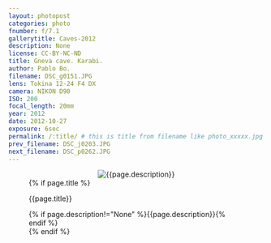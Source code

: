 ```yaml
---
layout: photopost
categories: photo
fnumber: f/7.1
gallerytitle: Caves-2012
description: None
license: CC-BY-NC-ND
title: Gneva cave. Karabi.
author: Pablo Bo.
filename: DSC_g0151.JPG
lens: Tokina 12-24 F4 DX
camera: NIKON D90
ISO: 200
focal_length: 20mm
year: 2012
date: 2012-10-27
exposure: 6sec
permalink: /:title/ # this is title from filename like photo_xxxxx.jpg
prev_filename: DSC_j0203.JPG
next_filename: DSC_p0262.JPG
---
```


<figure style="">
<div id="photo" style="text-align: center;">
<img class="" src="{{ site.url }}/images/gallery/{{page.year}}/{{page.gallerytitle}}/{{page.filename}}" alt="{{page.description}}">
</div>
{% if page.title %}
<figcaption><p>{{page.title}}</p>{% if page.description!="None" %}{{page.description}}{% endif %}</figcaption>
{% endif %}
</figure>
